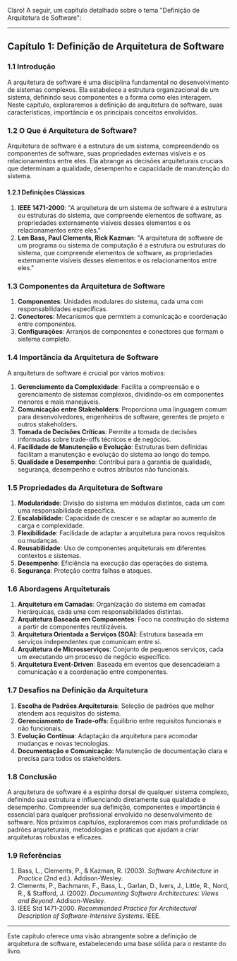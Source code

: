 Claro! A seguir, um capítulo detalhado sobre o tema "Definição de Arquitetura de Software":

---

## Capítulo 1: Definição de Arquitetura de Software

### 1.1 Introdução

A arquitetura de software é uma disciplina fundamental no desenvolvimento de sistemas complexos. Ela estabelece a estrutura organizacional de um sistema, definindo seus componentes e a forma como eles interagem. Neste capítulo, exploraremos a definição de arquitetura de software, suas características, importância e os principais conceitos envolvidos.

### 1.2 O Que é Arquitetura de Software?

Arquitetura de software é a estrutura de um sistema, compreendendo os componentes de software, suas propriedades externas visíveis e os relacionamentos entre eles. Ela abrange as decisões arquiteturais cruciais que determinam a qualidade, desempenho e capacidade de manutenção do sistema.

#### 1.2.1 Definições Clássicas

1. **IEEE 1471-2000**: "A arquitetura de um sistema de software é a estrutura ou estruturas do sistema, que compreende elementos de software, as propriedades externamente visíveis desses elementos e os relacionamentos entre eles."
2. **Len Bass, Paul Clements, Rick Kazman**: "A arquitetura de software de um programa ou sistema de computação é a estrutura ou estruturas do sistema, que compreende elementos de software, as propriedades externamente visíveis desses elementos e os relacionamentos entre eles."

### 1.3 Componentes da Arquitetura de Software

1. **Componentes**: Unidades modulares do sistema, cada uma com responsabilidades específicas.
2. **Conectores**: Mecanismos que permitem a comunicação e coordenação entre componentes.
3. **Configurações**: Arranjos de componentes e conectores que formam o sistema completo.

### 1.4 Importância da Arquitetura de Software

A arquitetura de software é crucial por vários motivos:

1. **Gerenciamento da Complexidade**: Facilita a compreensão e o gerenciamento de sistemas complexos, dividindo-os em componentes menores e mais manejáveis.
2. **Comunicação entre Stakeholders**: Proporciona uma linguagem comum para desenvolvedores, engenheiros de software, gerentes de projeto e outros stakeholders.
3. **Tomada de Decisões Críticas**: Permite a tomada de decisões informadas sobre trade-offs técnicos e de negócios.
4. **Facilidade de Manutenção e Evolução**: Estruturas bem definidas facilitam a manutenção e evolução do sistema ao longo do tempo.
5. **Qualidade e Desempenho**: Contribui para a garantia de qualidade, segurança, desempenho e outros atributos não funcionais.

### 1.5 Propriedades da Arquitetura de Software

1. **Modularidade**: Divisão do sistema em módulos distintos, cada um com uma responsabilidade específica.
2. **Escalabilidade**: Capacidade de crescer e se adaptar ao aumento de carga e complexidade.
3. **Flexibilidade**: Facilidade de adaptar a arquitetura para novos requisitos ou mudanças.
4. **Reusabilidade**: Uso de componentes arquiteturais em diferentes contextos e sistemas.
5. **Desempenho**: Eficiência na execução das operações do sistema.
6. **Segurança**: Proteção contra falhas e ataques.

### 1.6 Abordagens Arquiteturais

1. **Arquitetura em Camadas**: Organização do sistema em camadas hierárquicas, cada uma com responsabilidades distintas.
2. **Arquitetura Baseada em Componentes**: Foco na construção do sistema a partir de componentes reutilizáveis.
3. **Arquitetura Orientada a Serviços (SOA)**: Estrutura baseada em serviços independentes que comunicam entre si.
4. **Arquitetura de Microsserviços**: Conjunto de pequenos serviços, cada um executando um processo de negócio específico.
5. **Arquitetura Event-Driven**: Baseada em eventos que desencadeiam a comunicação e a coordenação entre componentes.

### 1.7 Desafios na Definição da Arquitetura

1. **Escolha de Padrões Arquiteturais**: Seleção de padrões que melhor atendem aos requisitos do sistema.
2. **Gerenciamento de Trade-offs**: Equilíbrio entre requisitos funcionais e não funcionais.
3. **Evolução Contínua**: Adaptação da arquitetura para acomodar mudanças e novas tecnologias.
4. **Documentação e Comunicação**: Manutenção de documentação clara e precisa para todos os stakeholders.

### 1.8 Conclusão

A arquitetura de software é a espinha dorsal de qualquer sistema complexo, definindo sua estrutura e influenciando diretamente sua qualidade e desempenho. Compreender sua definição, componentes e importância é essencial para qualquer profissional envolvido no desenvolvimento de software. Nos próximos capítulos, exploraremos com mais profundidade os padrões arquiteturais, metodologias e práticas que ajudam a criar arquiteturas robustas e eficazes.

### 1.9 Referências

1. Bass, L., Clements, P., & Kazman, R. (2003). *Software Architecture in Practice* (2nd ed.). Addison-Wesley.
2. Clements, P., Bachmann, F., Bass, L., Garlan, D., Ivers, J., Little, R., Nord, R., & Stafford, J. (2002). *Documenting Software Architectures: Views and Beyond*. Addison-Wesley.
3. IEEE Std 1471-2000. *Recommended Practice for Architectural Description of Software-Intensive Systems*. IEEE.

---

Este capítulo oferece uma visão abrangente sobre a definição de arquitetura de software, estabelecendo uma base sólida para o restante do livro.